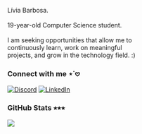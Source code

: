 <p align="justify"> 
Lívia Barbosa. <br> <br>
19-year-old Computer Science student. <br> <br>
I am seeking opportunities that allow me to <br>
continuously learn, work on meaningful <br>
projects, and grow in the technology field. :) <br> 

</p>

### Connect with me ⋆˙𖹭
[![Discord](https://img.shields.io/badge/Discord-%237289DA.svg?logo=discord&logoColor=white&color=f35dbb)](https://discord.gg/chendoie) 
[![LinkedIn](https://img.shields.io/badge/LinkedIn-%230077B5.svg?logo=linkedin&logoColor=white&color=f35dbb)](https://linkedin.com/in/liviamrb/) 

### GitHub Stats ⭒⭒⭒
![](https://github-readme-stats.vercel.app/api?username=livmrb&theme=omni&hide_border=false&include_all_commits=false&count_private=false)<br/>



